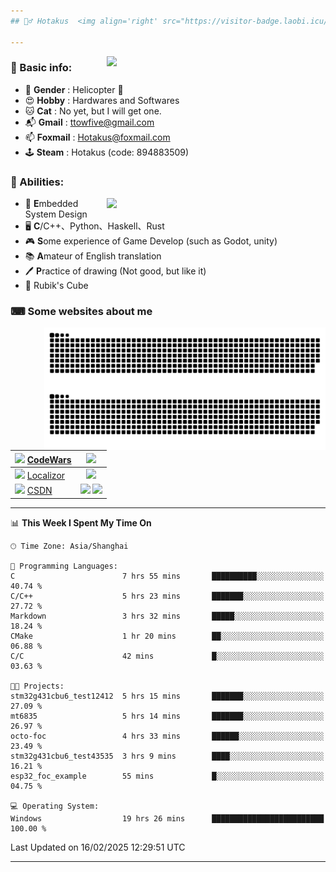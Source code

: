 ```yaml
---
## 🕵️‍♂️ Hotakus  <img align='right' src="https://visitor-badge.laobi.icu/badge?page_id=hotakus.visitor-badge&left_text=Views&format=true" width=70 >

---
```


<picture>
  <source
    srcset="https://github-readme-stats-git-master-hotakus.vercel.app/api/top-langs/?username=hotakus&hide=html&layout=compact&border_radius=10&theme=calm#gh-dark-mode-only"
    media="(prefers-color-scheme: dark)"
  />
  <source
    srcset="https://github-readme-stats-git-master-hotakus.vercel.app/api/top-langs/?username=hotakus&hide=html&layout=compact&border_radius=10&theme=default#gh-light-mode-only"
    media="(prefers-color-scheme: light), (prefers-color-scheme: no-preference)"
  />
  <img src='https://github-readme-stats-git-master-hotakus.vercel.app/api/top-langs/?username=hotakus&layout=compact&border_radius=10&theme=calm#gh-dark-mode-only' width=350 align='right'>
</picture>

### 📰 Basic info:
- 👬 **Gender** : Helicopter 🚁
- 😍 **Hobby** : Hardwares and Softwares
- 🐱 **Cat** : No yet, but I will get one.
- 📬 **Gmail** : ttowfive@gmail.com
- 📫 **Foxmail** : Hotakus@foxmail.com
- 🕹 **Steam** : Hotakus (code: 894883509)

### 💪 Abilities:

<picture>
  <source
    srcset="https://github-readme-stats-git-master-hotakus.vercel.app/api?username=hotakus&show_icons=true&theme=calm&border_radius=10"
    media="(prefers-color-scheme: dark)"
  />
  <source
    srcset="https://github-readme-stats-git-master-hotakus.vercel.app/api?username=hotakus&show_icons=true&theme=default&border_radius=10"
    media="(prefers-color-scheme: light), (prefers-color-scheme: no-preference)"
  />
  <img src='https://github-readme-stats-git-master-hotakus.vercel.app/api?username=hotakus&show_icons=true&theme=calm&border_radius=10' width=350 align='right'>
</picture>

- 🔌 **E**mbedded System Design
- 🖥 **C**/C++、Python、Haskell、Rust
- 🎮 **S**ome experience of Game Develop (such as Godot, unity)
- 📚 **A**mateur of English translation 
- 🖊 **P**ractice of drawing (Not good, but like it) 
- 🎲 Rubik's Cube

### ⌨ Some websites about me
<img src='https://github.com/Hotakus/Hotakus/blob/output/github-contribution-grid-snake-dark.svg#gh-dark-mode-only' width=450 align='right'>
<img src='https://github.com/Hotakus/Hotakus/blob/output/github-contribution-grid-snake.svg#gh-light-mode-only' width=450 align='right'>

| <img src='https://www.codewars.com/packs/assets/logo.61192cf7.svg' width=15 > [CodeWars](https://www.codewars.com/users/Hotakus) |<img src='https://www.codewars.com/users/Hotakus/badges/micro' width=150 >|  
| :---- | :----: | 
|<img src='https://www.localizor.com/images/favicon.png' width=17 > [Localizor](https://www.codewars.com/users/Hotakus)| <img src='https://www.localizor.com/images/localizor-logo.png' width=100 > |
|<img src='https://img-home.csdnimg.cn/images/20201124032511.png' width=30 > [CSDN](https://blog.csdn.net/qq_26106317?spm=1010.2135.3001.5421)|<img width=16 src="https://img-home.csdnimg.cn/images/20210108035947.gif"> <img src="https://csdnimg.cn/identity/blog4.png" width=16>|

---

<!--START_SECTION:waka-->
📊 **This Week I Spent My Time On** 

```text
🕑︎ Time Zone: Asia/Shanghai

💬 Programming Languages: 
C                        7 hrs 55 mins       ██████████░░░░░░░░░░░░░░░   40.74 % 
C/C++                    5 hrs 23 mins       ███████░░░░░░░░░░░░░░░░░░   27.72 % 
Markdown                 3 hrs 32 mins       █████░░░░░░░░░░░░░░░░░░░░   18.24 % 
CMake                    1 hr 20 mins        ██░░░░░░░░░░░░░░░░░░░░░░░   06.88 % 
C/C                      42 mins             █░░░░░░░░░░░░░░░░░░░░░░░░   03.63 % 

🐱‍💻 Projects: 
stm32g431cbu6_test12412  5 hrs 15 mins       ███████░░░░░░░░░░░░░░░░░░   27.09 % 
mt6835                   5 hrs 14 mins       ███████░░░░░░░░░░░░░░░░░░   26.97 % 
octo-foc                 4 hrs 33 mins       ██████░░░░░░░░░░░░░░░░░░░   23.49 % 
stm32g431cbu6_test43535  3 hrs 9 mins        ████░░░░░░░░░░░░░░░░░░░░░   16.21 % 
esp32_foc_example        55 mins             █░░░░░░░░░░░░░░░░░░░░░░░░   04.75 % 

💻 Operating System: 
Windows                  19 hrs 26 mins      █████████████████████████   100.00 % 
```


 Last Updated on 16/02/2025 12:29:51 UTC
<!--END_SECTION:waka-->

---
